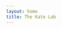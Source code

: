 ```yaml
---
layout: home
title: The Kate Lab
---
```


<div class="generative-homepage">
	<canvas class="generative generation-sequential initialization-home" id="gen-homepage" movementTau=1 nPoints=500></canvas>
</div>
